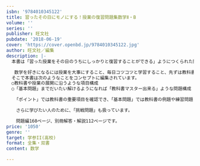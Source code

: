 ```yaml
---
isbn: '9784010345122'
title: 習ったその日にモノにする！授業の復習問題集数学Ⅱ・B
volume: ''
series: ''
publisher: 旺文社
pubdate: '2018-06-19'
cover: 'https://cover.openbd.jp/9784010345122.jpg'
author: 旺文社／編集
description: |-
  本書は「習った授業をその日のうちにしっかりと復習することができる」ようにつくられた問題集です。

   数学を好きになるには授業を大事にすること、毎日コツコツと学習すること、先ずは教科書の例題や練習問題が解けるようになることなどが大切だと思います。
  そこで本書は次のようなことをコンセプトに編集されています。
  ○教科書や授業の展開に沿うような項目構成
  ○「基本問題」までだいたい解けるようになれば「教科書マスター出来る」ような問題構成

   「ポイント」では教科書の重要項目を確認でき、「基本問題」では教科書の例題や練習問題レベルの問題を学習することができます。

  　さらに学びたい人のために、「挑戦問題」も扱っています。

  　問題編160ページ、別冊解答・解説112ページです。
price: '1050'
genre: ''
target: 学参II(高校)
format: 全集・双書
content: 数学

---
```

